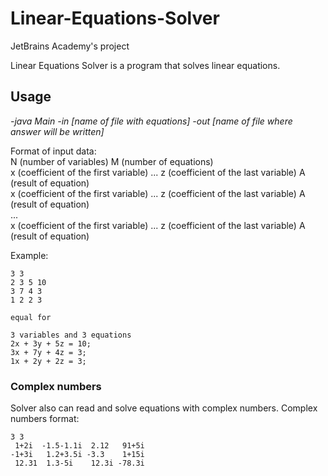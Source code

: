 # Linear-Equations-Solver
JetBrains Academy's project

Linear Equations Solver is a program that solves linear equations.

## Usage
*-java Main -in [name of file with equations] -out [name of file where answer will be written]*  

Format of input data:  
N (number of variables) M (number of equations)  
x (coefficient of the first variable) ... z (coefficient of the last variable) A (result of equation)  
x (coefficient of the first variable) ... z (coefficient of the last variable) A (result of equation)  
...  
x (coefficient of the first variable) ... z (coefficient of the last variable) A (result of equation)  

Example:
```
3 3
2 3 5 10
3 7 4 3
1 2 2 3

equal for

3 variables and 3 equations
2x + 3y + 5z = 10;
3x + 7y + 4z = 3;
1x + 2y + 2z = 3;
```
### Complex numbers
Solver also can read and solve equations with complex numbers.
Complex numbers format:
```
3 3
 1+2i  -1.5-1.1i  2.12   91+5i
-1+3i   1.2+3.5i -3.3    1+15i
 12.31  1.3-5i    12.3i -78.3i

```
